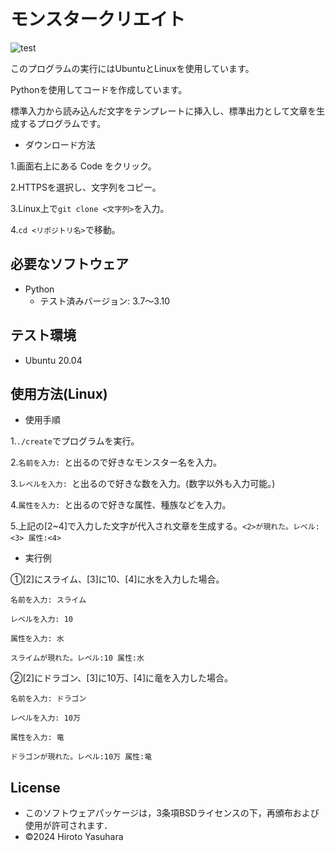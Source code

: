 # モンスタークリエイト
![test](https://github.com/kurese-ru/robosys-repo01/actions/workflows/test.yml/badge.svg)

このプログラムの実行にはUbuntuとLinuxを使用しています。

Pythonを使用してコードを作成しています。

標準入力から読み込んだ文字をテンプレートに挿入し、標準出力として文章を生成するプログラムです。
- ダウンロード方法

1.画面右上にある Code をクリック。
  
2.HTTPSを選択し、文字列をコピー。

3.Linux上で```git clone <文字列>```を入力。

4.```cd <リポジトリ名>```で移動。
## 必要なソフトウェア
- Python
  - テスト済みバージョン: 3.7〜3.10
## テスト環境
- Ubuntu 20.04
## 使用方法(Linux)
- 使用手順

1.```./create```でプログラムを実行。

2.```名前を入力: ```と出るので好きなモンスター名を入力。

3.```レベルを入力: ```と出るので好きな数を入力。(数字以外も入力可能。)

4.```属性を入力: ```と出るので好きな属性、種族などを入力。

5.上記の[2~4]で入力した文字が代入され文章を生成する。```<2>が現れた。レベル:<3> 属性:<4>```
- 実行例

①[2]にスライム、[3]に10、[4]に水を入力した場合。

```名前を入力: スライム```

```レベルを入力: 10```

```属性を入力: 水```

```スライムが現れた。レベル:10 属性:水```

②[2]にドラゴン、[3]に10万、[4]に竜を入力した場合。

```名前を入力: ドラゴン```

```レベルを入力: 10万```

```属性を入力: 竜```

```ドラゴンが現れた。レベル:10万 属性:竜```

## License
- このソフトウェアパッケージは，3条項BSDライセンスの下，再頒布および使用が許可されます．
- ©2024 Hiroto Yasuhara
